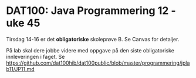 # DAT100: Java Programmering 12 - uke 45

Tirsdag 14-16 er det **obligatoriske** skoleprøve B. Se Canvas for detaljer.

På lab skal dere jobbe videre med oppgave på den siste obligatoriske innleveringen i faget. Se https://github.com/dat100hib/dat100public/blob/master/programmering/jplab11/JP11.md
